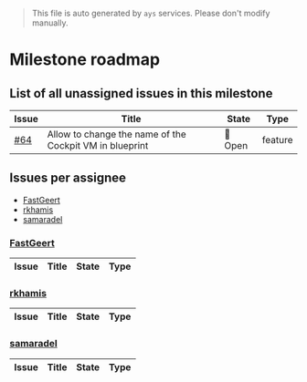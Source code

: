 > This file is auto generated by `ays` services. Please don't modify manually.

# Milestone roadmap

## List of all unassigned issues in this milestone

|Issue|Title|State|Type|
|-----|-----|-----|---|
|[#64](https://github.com/jumpscale/jscockpit/issues/64)|Allow to change the name of the Cockpit VM in blueprint|:red_circle: Open|feature|


## Issues per assignee
- [FastGeert](#fastgeert)
- [rkhamis](#rkhamis)
- [samaradel](#samaradel)



### [FastGeert](https://github.com/FastGeert)

|Issue|Title|State|Type|
|-----|-----|-----|----|


### [rkhamis](https://github.com/rkhamis)

|Issue|Title|State|Type|
|-----|-----|-----|----|


### [samaradel](https://github.com/samaradel)

|Issue|Title|State|Type|
|-----|-----|-----|----|

